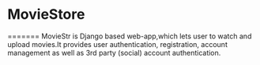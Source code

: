 
# MovieStore

=======
MovieStr is Django based web-app,which lets user to watch and upload movies.It provides user authentication, registration, account management as well as 3rd party (social) account authentication.
